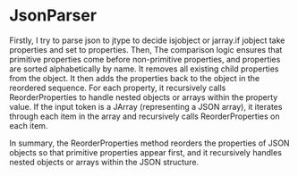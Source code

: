# JsonParser

Firstly, I try to parse json to jtype to decide isjobject or jarray.if jobject take properties and set to properties.
Then, The comparison logic ensures that primitive properties come before non-primitive properties, and properties are sorted alphabetically by name.
It removes all existing child properties from the object.
It then adds the properties back to the object in the reordered sequence.
For each property, it recursively calls ReorderProperties to handle nested objects or arrays within the property value.
If the input token is a JArray (representing a JSON array), it iterates through each item in the array and recursively calls ReorderProperties on each item.

In summary, the ReorderProperties method reorders the properties of JSON objects so that primitive properties appear first, and it recursively handles nested objects or arrays within the JSON structure.
